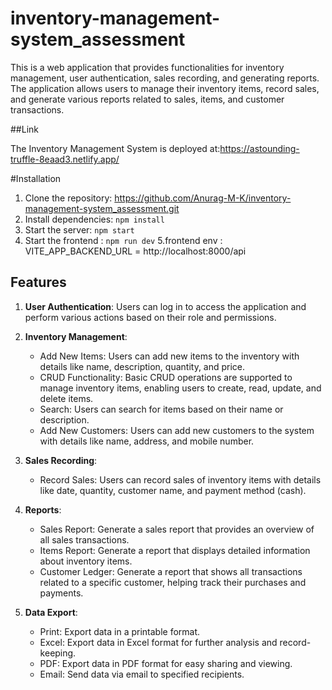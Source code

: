 # inventory-management-system_assessment
This is a web application that provides functionalities for inventory management, user authentication, sales recording, and generating reports. The application allows users to manage their inventory items, record sales, and generate various reports related to sales, items, and customer transactions.

##Link

The Inventory Management System is deployed at:https://astounding-truffle-8eaad3.netlify.app/


#Installation
1. Clone the repository: https://github.com/Anurag-M-K/inventory-management-system_assessment.git
2. Install dependencies: `npm install`
3. Start the server: `npm start`
4. Start the frontend : `npm run dev`
5.frontend env : VITE_APP_BACKEND_URL = http://localhost:8000/api 


## Features

1. **User Authentication**: Users can log in to access the application and perform various actions based on their role and permissions.

2. **Inventory Management**:
   - Add New Items: Users can add new items to the inventory with details like name, description, quantity, and price.
   - CRUD Functionality: Basic CRUD operations are supported to manage inventory items, enabling users to create, read, update, and delete items.
   - Search: Users can search for items based on their name or description.
   - Add New Customers: Users can add new customers to the system with details like name, address, and mobile number.

3. **Sales Recording**:
   - Record Sales: Users can record sales of inventory items with details like date, quantity, customer name, and payment method (cash).
   
4. **Reports**:
   - Sales Report: Generate a sales report that provides an overview of all sales transactions.
   - Items Report: Generate a report that displays detailed information about inventory items.
   - Customer Ledger: Generate a report that shows all transactions related to a specific customer, helping track their purchases and payments.

5. **Data Export**:
   - Print: Export data in a printable format.
   - Excel: Export data in Excel format for further analysis and record-keeping.
   - PDF: Export data in PDF format for easy sharing and viewing.
   - Email: Send data via email to specified recipients.
   
